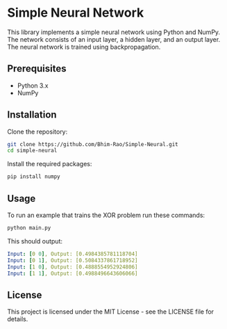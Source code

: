 
# Simple Neural Network

This library implements a simple neural network using Python and NumPy. The network consists of an input layer, a hidden layer, and an output layer. The neural network is trained using backpropagation.

## Prerequisites

- Python 3.x
- NumPy

## Installation

Clone the repository:

```sh
git clone https://github.com/Bhim-Rao/Simple-Neural.git
cd simple-neural
```
Install the required packages:
```sh
pip install numpy
```

## Usage

To run an example that trains the XOR problem run these commands:

```sh
python main.py
```
This should output: 
```yaml
Input: [0 0], Output: [0.4984385781118704]
Input: [0 1], Output: [0.5084337861718952]
Input: [1 0], Output: [0.4888554952924806]
Input: [1 1], Output: [0.4988496643606066]
```

## License

This project is licensed under the MIT License - see the LICENSE file for details.
